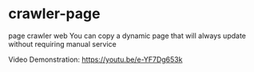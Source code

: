 # crawler-page
page crawler web
You can copy a dynamic page that will always update without requiring manual service

Video Demonstration: https://youtu.be/e-YF7Dg653k
